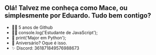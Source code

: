 ## Olá! Talvez me conheça como Mace, ou simplesmente por Eduardo. Tudo bem contigo?

- 🐱‍👤 5 anos de Github
- 🐱‍💻 console.log('Estudante de JavaScript');
- 🐍 print('Major em Python');
- 🎉 Aniversário? Oque é isso.
- ✨ Discord: 361871849576988673
